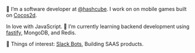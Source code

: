 👋 I’m a software developer at [@hashcube]( https://github.com/hashcube ). I work on on mobile games built on [Cocos2d]( https://github.com/cocos2d/cocos2d-x ).

In love with JavaScript.
🌱 I’m currently learning backend development using [fastify]( https://github.com/fastify/fastify ), MongoDB, and Redis.

📌 Things of interest: [Slack Bots]( https://github.com/slackapi/bolt-js ), Building SAAS products. 
